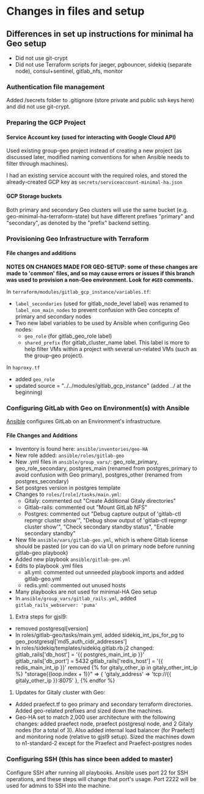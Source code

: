 # Changes in files and setup

## Differences in set up instructions for minimal ha Geo setup

* Did not use git-crypt
* Did not use Terraform scripts for jaeger, pgbouncer, sidekiq (separate node), consul+sentinel, gitlab_nfs, monitor

### Authentication file management
Added /secrets folder to .gitignore (store private and public ssh keys here) and did not use git-crypt.  

### Preparing the GCP Project

#### Service Account key (used for interacting with Google Cloud API)

Used existing group-geo project instead of creating a new project (as discussed later, modified naming conventions for when Ansible needs to filter through machines). 

I had an existing service account with the required roles, and stored the already-created GCP key as `secrets/serviceaccount-minimal-ha.json`

#### GCP Storage buckets

Both primary and secondary Geo clusters will use the same bucket (e.g. geo-minimal-ha-terraform-state) but have different prefixes "primary" and "secondary", as denoted by the "prefix" backend setting.

### Provisioning Geo Infrastructure with Terraform

#### File changes and additions

**NOTES ON CHANGES MADE FOR GEO-SETUP: some of these changes are made to 'common' files, and so may cause errors or issues if this branch was used to provision a non-Geo environment. Look for `#GEO` comments.**

In `terraform/modules/gitlab_gcp_instance/variables.tf`:
* `label_secondaries` (used for gitlab_node_level label) was renamed to `label_non_main_nodes` to prevent confusion with Geo concepts of primary and secondary nodes
* Two new label variables to be used by Ansible when configuring Geo nodes:
  * `geo_role` (for gitlab_geo_role label)
  * `shared_prefix` (for gitlab_cluster_name label.  This label is more to help filter VMs within a project with several un-related VMs (such as the group-geo project).

In `haproxy.tf`
* added `geo_role`
* updated source = "../../modules/gitlab_gcp_instance" (added ../ at the beginning)
### Configuring GitLab with Geo on Environment(s) with Ansible

[Ansible](https://docs.ansible.com/ansible/latest/index.html) configures GitLab on an Environment's infrastructure. 

#### File Changes and Additions
* Inventory is found here: `ansible/inventories/geo-HA`
* New role added: `ansible/roles/gitlab-geo`
* New .yml files in `ansible/group_vars/`: geo_role_primary, geo_role_secondary, postgres_main (renamed from postgres_primary to avoid confusion with Geo primary), postgres_other (renamed from postgres_secondary)
* Set postgres version in postgres template
* Changes to `roles/[role]/tasks/main.yml`:
  * Gitaly: commented out "Create Additional Gitaly directories"
  * Gitlab-rails: commented out "Mount GitLab NFS"
  * Postgres: commented out "Debug capture output of 'gitlab-ctl repmgr cluster show'", "Debug show output of 'gitlab-ctl repmgr cluster show'", "Check secondary standby status", "Enable secondary standby"
* New file `ansible/vars/gitlab-geo.yml`, which is where Gitlab license should be pasted (or you can do via UI on primary node before running gitlab-geo playbook)
* Added new playbook `ansible/gitlab-geo.yml`
* Edits to playbook .yml files 
  * all.yml: commented out unneeded playbook imports and added gitlab-geo.yml
  * redis.yml: commented out unused hosts
* Many playbooks are not used for minimal-HA Geo setup
* In `ansible/group_vars/gitlab_rails.yml`, added `gitlab_rails_webserver: 'puma'`

1. Extra steps for gjsl9:
* removed postgresql[version]
* In roles/gitlab-geo/tasks/main.yml, added sidekiq_int_ips_for_pg to geo_postgresql['md5_auth_cidr_addresses']
* In roles/sidekiq/templates/sidekiq.gitlab.rb.j2 changed:
gitlab_rails['db_host'] = '{{ postgres_main_int_ip }}'
gitlab_rails['db_port'] = 5432
gitlab_rails['redis_host'] = '{{ redis_main_int_ip }}'
removed {% for gitaly_other_ip in gitaly_other_int_ip %}
  "storage{{loop.index + 1}}" => { 'gitaly_address' => 'tcp://{{ gitaly_other_ip }}:8075' },
{% endfor %}

1. Updates for Gitaly cluster with Geo:

* Added praefect.tf to geo primary and secondary terraform directories.  Added geo-related prefixes and sized down the machines.
* Geo-HA set to match 2,000 user architecture with the following changes: added praefect node, praefect postgresql node, and 2 Gitaly nodes (for a total of 3).  Also added internal load balancer (for Praefect) and monitoring node (relative to gjsl9 setup).  Sized the machines down to n1-standard-2 except for the Praefect and Praefect-postgres nodes

### Configuring SSH (this has since been added to master)

Configure SSH after running all playbooks.  Ansible uses port 22 for SSH operations, and these steps will change that port's usage.  Port 2222 will be used for admins to SSH into the machine.
